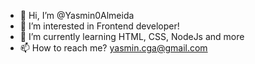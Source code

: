 - 👋 Hi, I’m @Yasmin0Almeida
- 👀 I’m interested in Frontend developer!
- 🌱 I’m currently learning HTML, CSS, NodeJs and more
- 📫 How to reach me? yasmin.cga@gmail.com
